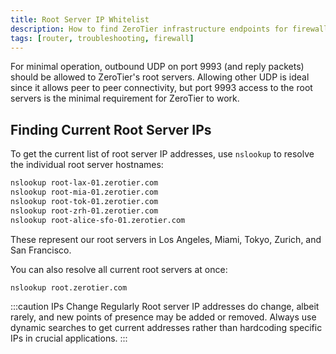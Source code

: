```yaml
---
title: Root Server IP Whitelist
description: How to find ZeroTier infrastructure endpoints for firewall configuration
tags: [router, troubleshooting, firewall]
---
```


For minimal operation, outbound UDP on port 9993 (and reply packets) should be allowed to ZeroTier's root servers. Allowing other UDP is ideal since it allows peer to peer connectivity, but port 9993 access to the root servers is the minimal requirement for ZeroTier to work.

## Finding Current Root Server IPs

To get the current list of root server IP addresses, use `nslookup` to resolve the individual root server hostnames:

```bash
nslookup root-lax-01.zerotier.com
nslookup root-mia-01.zerotier.com  
nslookup root-tok-01.zerotier.com
nslookup root-zrh-01.zerotier.com
nslookup root-alice-sfo-01.zerotier.com
```

These represent our root servers in Los Angeles, Miami, Tokyo, Zurich, and San Francisco.

You can also resolve all current root servers at once:

```bash
nslookup root.zerotier.com
```

:::caution IPs Change Regularly
Root server IP addresses do change, albeit rarely, and new points of presence may be added or removed. Always use dynamic searches to get current addresses rather than hardcoding specific IPs in crucial applications.
:::
